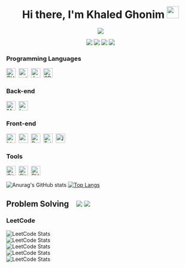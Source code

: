 <h1 align="center">
  Hi there, I'm Khaled Ghonim
  <img src="https://github.com/blackcater/blackcater/raw/main/images/Hi.gif" height="32" />
</h1>


<!-- Typing SVG by DenverCoder1 - https://github.com/DenverCoder1/readme-typing-svg -->
<p align="center">
  <a target="_blank" href="https://github.com/DenverCoder1/readme-typing-svg">
    <img src="https://readme-typing-svg.herokuapp.com/?lines=Problem-solving%20Trainer;Undergraduate%20Software%20Engineer;Back-end%20web%20developer&font=Fira%20Code&center=true&width=600&height=45&color=7F7F7F&vCenter=true&size=25">
  </a>
</p> 







<p align="center">
<!-- <a target="_blank" href="https://thomasgeorgethomas.com/"><img src="https://img.shields.io/badge/-WEB-FF4088?style=for-the-badge&logo=Hugo&logoColor=white"></img></a>	-->
<a target="_blank" href="https://www.linkedin.com/in/khaled-ghonem-0b4023229/"><img src="https://img.shields.io/badge/-LinkedIn-0077B5?style=for-the-badge&logo=Linkedin&logoColor=white"></img></a>
<a target="_blank" href="mailto:KhaledGhonem724@gmail.com"><img src="https://img.shields.io/badge/-Gmail-D14836?style=for-the-badge&logo=Gmail&logoColor=white"></img></a>
<a target="_blank" href="https://wa.me/qr/SEC5T6OKSHHGP1"><img src="https://img.shields.io/badge/-WhatsApp-30d14e?style=for-the-badge&logo=whatsapp&logoColor=white"></img></a>
<a target="_blank" href="https://www.youtube.com/@khaledghonem724"><img src="https://img.shields.io/badge/-subscribe-red?style=for-the-badge&logo=youtube&logoColor=white"></img></a>
<br>
</p>  

### Programming Languages
<img src="https://img.shields.io/badge/-PHP-555555?&logo=php&labelColor=4d588e&logoColor=white&logoSize=auto" alt="PHP logo" title="PHP" height="25" />&nbsp;
<img src="https://img.shields.io/badge/-python-555555?&logo=python&labelColor=f7cc40&logoColor=346fa0&logoSize=auto" alt="python logo" title="python" height="25" />&nbsp;
<img src="https://img.shields.io/badge/-Java-555555?&logo=Java&logoSize=auto" alt="Java logo" title="Java" height="25" />&nbsp;
<img src="https://img.shields.io/badge/-C++-555555?&logo=c%2b%2b&labelColor=00599c&logoSize=auto" alt="CPP logo" title="CPP" height="25" />

### Back-end 
<img src="https://img.shields.io/badge/-MySQL-555555?&logo=MySQL&labelColor=42759c&logoColor=white&logoSize=auto" alt="MySQL logo" title="MySQL" height="25" />&nbsp;
<img src="https://img.shields.io/badge/-Laravel-555555?&logo=Laravel&labelColor=f72c1f&logoColor=white&logoSize=auto" alt="Laravel logo" title="Laravel" height="25"  />

### Front-end 
<img src="https://img.shields.io/badge/-HTML-555555?&logo=html5&labelColor=dc4d26&logoColor=white&logoSize=auto" alt="html5 logo" title="html5" height="25" />&nbsp;
<img src="https://img.shields.io/badge/-CSS-555555?&logo=css3&labelColor=146eb0&logoColor=white&logoSize=auto" alt="css3 logo" title="css3" height="25" />&nbsp;
<img src="https://img.shields.io/badge/-Bootstrap-555555?&logo=bootstrap&labelColor=7010ef&logoColor=white&logoSize=auto" alt="Bootstrap logo" title="Bootstrap" height="25" />&nbsp;
<img src="https://img.shields.io/badge/-Tailwind-555555?&logo=tailwindcss&labelColor=151c2c&logoColor=15b8c5&logoSize=auto" alt="Tailwind logo" title="Tailwind" height="25" />&nbsp;
<img src="https://img.shields.io/badge/-javascript-555555?&logo=javascript&labelColor=000&logoColor=efd81d&logoSize=auto" alt="javascript logo" title="javascript" height="25" />&nbsp;

### Tools
<img src="https://img.shields.io/badge/-git-555555?&logo=git&labelColor=dc4d26&logoColor=white&logoSize=auto" alt="Git logo" title="Git" height="25" />&nbsp;
<img src="https://img.shields.io/badge/-github-555555?&logo=github&labelColor=black&logoColor=white&logoSize=auto" alt="GitHub logo" title="GitHub" height="25" />&nbsp;
<img src="https://img.shields.io/badge/-phpstorm-555555?&logo=phpstorm&labelColor=ad43e9&logoColor=000&logoSize=auto" alt="PHPstorm logo" title="PHPstorm" height="25" />&nbsp;


![Anurag's GitHub stats](https://github-readme-stats.vercel.app/api?username=KhaledGhonem724&theme=algolia&card_width=500&hide_title=true&show_icons=true&icon_color=27d4f1&ring_color=27d4f1&rank_icon=github)
[![Top Langs](https://github-readme-stats.vercel.app/api/top-langs/?username=KhaledGhonem724&theme=algolia&langs_count=6&layout=compact&card_width=200&title_color=27d4f1)](https://github.com/anuraghazra/github-readme-stats)

<h2> 
  Problem Solving &nbsp;&nbsp;
  <img src="https://img.shields.io/badge/-LeetCode-ffa116?style=plastic&logo=leetcode&logoColor=white"></img>
  <img src="https://img.shields.io/badge/-Codeforces-1DA1F2?style=plastic&logo=codeforces&logoColor=white"></img>
</h2>  




### LeetCode
![LeetCode Stats](https://leetcard.jacoblin.cool/Khaled_Ghonem_2002?theme=dark&font=Noto%20Sans%20Batak&ext=heatmap)<br>
![LeetCode Stats](https://leetcard.jacoblin.cool/Khaled_Ghonem_2002?theme=nord&font=Noto%20Sans%20Batak&ext=heatmap)<br>
![LeetCode Stats](https://leetcard.jacoblin.cool/Khaled_Ghonem_2002?theme=forest&font=Noto%20Sans%20Batak&ext=heatmap)<br>
![LeetCode Stats](https://leetcard.jacoblin.cool/Khaled_Ghonem_2002?theme=light&font=Noto%20Sans%20Batak&ext=heatmap)<br>
![LeetCode Stats](https://leetcard.jacoblin.cool/Khaled_Ghonem_2002?theme=unicorn&font=Noto%20Sans%20Batak&ext=heatmap)<br>
